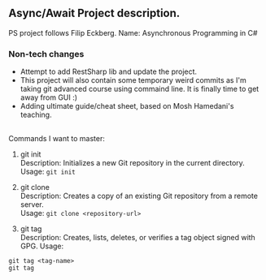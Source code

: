 ﻿## Async/Await Project description.
PS project follows Filip Eckberg.
Name: Asynchronous Programming in C#

### Non-tech changes
- Attempt to add RestSharp lib and update the project.
- This project will also contain some temporary weird commits as I'm taking git advanced course using commaind line.
   It is finally time to get away from GUI :)
- Adding ultimate guide/cheat sheet, based on Mosh Hamedani's teaching.

## 
Commands I want to master:
1. git init  
	Description: Initializes a new Git repository in the current directory.  
    Usage: `git init`
2. git clone  
	Description: Creates a copy of an existing Git repository from a remote server.  
	Usage: `git clone <repository-url> `

3. git tag  
Description: Creates, lists, deletes, or verifies a tag object signed with GPG.
Usage: 
```
git tag <tag-name>
git tag

```